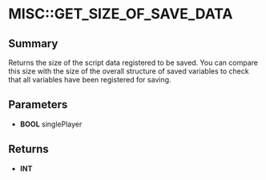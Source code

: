 # MISC::GET_SIZE_OF_SAVE_DATA

## Summary
Returns the size of the script data registered to be saved. You can compare this size with the size of the
overall structure of saved variables to check that all variables have been registered for saving.

## Parameters
* **BOOL** singlePlayer

## Returns
* **INT**
